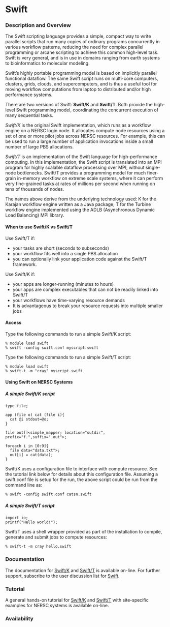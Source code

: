 # Swift

### Description and Overview

The Swift scripting language provides a simple, compact way to write parallel scripts that run many copies of ordinary programs concurrently in various workflow patterns, reducing the need for complex parallel programming or arcane scripting to achieve this common high-level task. Swift is very general, and is in use in domains ranging from earth systems to bioinformatics to molecular modeling.

Swift’s highly portable programming model is based on implicitly parallel functional dataflow. The same Swift script runs on multi-core computers, clusters, grids, clouds, and supercomputers, and is thus a useful tool for moving workflow computations from laptop to distributed and/or high performance systems. 

There are two versions of Swift: **Swift/K** and **Swift/T**. Both provide the high-level Swift programming model, coordinating the concurrent execution of many sequential tasks.

_Swift/K_ is the original Swift implementation, which runs as a workflow engine on a NERSC login node. It allocates compute node resources using a set of one or more pilot jobs across NERSC resources.  For example, this can be used to run a large number of  application invocations inside a small number of large PBS allocations. 

_Swift/T_ is an implementation of the Swift language for high-performance computing. In this implementation, the Swift script is translated into an MPI program for highly scalable dataflow processing over MPI, without single-node bottlenecks. Swift/T provides a programming model for much finer-grain in-memory workflow on extreme scale systems, where it can perform very fine-grained tasks at rates of millions per second when running on tens of thousands of nodes.

The names above derive from the underlying technology used: K for the Karajan workflow engine written as a Java package; T for the Turbine workflow engine implemented using the ADLB (Asynchronous Dynamic Load Balancing) MPI library.

#### When to use Swift/K vs Swift/T
Use Swift/T if:
* your tasks are short (seconds to subseconds)
* your workflow fits well into a single PBS allocation
* you can optionally link your application code against the Swift/T framework.
 
Use Swift/K if:
* your apps are longer-running (minutes to hours)
* your apps are complex executables that can not be readily linked into Swift/T
* your workflows have time-varying resource demands
* It is advantageous to break your resource requests into multiple smaller jobs

#### Access
Type the following commands to run a simple Swift/K script:
```
% module load swift
% swift -config swift.conf myscript.swift
```
Type the following commands to run a simple Swift/T script:
```
% module load swift
% swift-t -m "cray" myscript.swift
```
#### Using Swift on NERSC Systems

##### A simple Swift/K script
```
type file;

app (file o) cat (file i){
  cat @i stdout=@o;
}

file out[]<simple_mapper; location="outdir", prefix="f.",suffix=".out">;

foreach i in [0:9]{
  file data<"data.txt">;
  out[i] = cat(data);
}
```
Swift/K uses a configuration file to interface with compute resource. See the tutorial link below for details about this configuration file. Assuming a swift.conf file is setup for the run, the above script could be run from the command line as:

```
% swift -config swift.conf catsn.swift
```

##### A simple Swift/T script
```
import io;
printf("Hello world!");
```
Swift/T uses a shell wrapper provided as part of the installation to compile, generate and submit jobs to compute resources:
```
% swift-t -m cray hello.swift
```
### Documentation
The documentation for [Swift/K](http://swift-lang.org/docs/index.php) and [Swift/T](http://swift-lang.org/Swift-T/guide.html) is available on-line. For further support, subscribe to the user discussion list for [Swift](https://lists.ci.uchicago.edu/cgi-bin/mailman/listinfo/swift-user).

### Tutorial
A general hands-on tutorial for [Swift/K](http://swift-lang.org/swift-tutorial/doc/tutorial.html) and [Swift/T](http://swift-lang.org/Swift-T/turbine-sites.html#_edison) with site-specific examples for NERSC systems is available on-line.

### Availability
